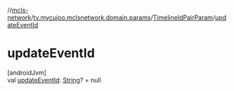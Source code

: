 //[mcls-network](../../../index.md)/[tv.mycujoo.mclsnetwork.domain.params](../index.md)/[TimelineIdPairParam](index.md)/[updateEventId](update-event-id.md)

# updateEventId

[androidJvm]\
val [updateEventId](update-event-id.md): [String](https://kotlinlang.org/api/latest/jvm/stdlib/kotlin/-string/index.html)? = null
